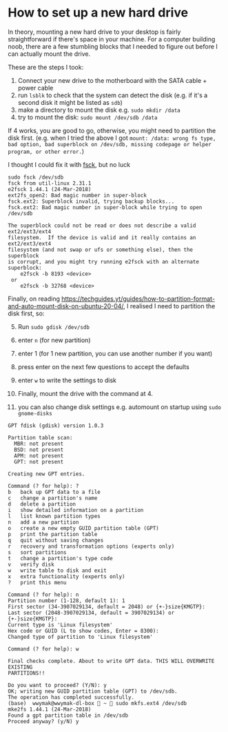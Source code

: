 # How to set up a new hard drive

In theory, mounting a new hard drive to your desktop is fairly straightforward if there's space in your machine. For a computer building noob, there are a few stumbling blocks that I needed to figure out before I can actually mount the drive.

These are the steps I took:

1. Connect your new drive to the motherboard with the SATA cable + power cable
2. run `lsblk` to check that the system can detect the disk (e.g. if it's a second disk it might be listed as `sdb`)
3. make a directory to mount the disk e.g. `sudo mkdir /data`
4. try to mount the disk: `sudo mount /dev/sdb /data`

If 4 works, you are good to go, otherwise, you might need to partition the disk first. (e.g. when I tried the above I got `mount: /data: wrong fs type, bad option, bad superblock on /dev/sdb, missing codepage or helper program, or other error.`)

I thought I could fix it with [fsck](https://en.wikipedia.org/wiki/Fsck), but no luck

```
sudo fsck /dev/sdb
fsck from util-linux 2.31.1
e2fsck 1.44.1 (24-Mar-2018)
ext2fs_open2: Bad magic number in super-block
fsck.ext2: Superblock invalid, trying backup blocks...
fsck.ext2: Bad magic number in super-block while trying to open /dev/sdb

The superblock could not be read or does not describe a valid ext2/ext3/ext4
filesystem.  If the device is valid and it really contains an ext2/ext3/ext4
filesystem (and not swap or ufs or something else), then the superblock
is corrupt, and you might try running e2fsck with an alternate superblock:
    e2fsck -b 8193 <device>
 or
    e2fsck -b 32768 <device>
```

Finally, on reading https://techguides.yt/guides/how-to-partition-format-and-auto-mount-disk-on-ubuntu-20-04/, I realised I need to partition the disk first, so:

5. Run `sudo gdisk /dev/sdb`
6. enter `n` (for new partition)
7. enter 1 (for 1 new partition, you can use another number if you want)
8. press enter on the next few questions to accept the defaults
9. enter `w` to write the settings to disk

10. Finally, mount the drive with the command at 4.

11. you can also change disk settings e.g. automount on startup using `sudo gnome-disks`

```
GPT fdisk (gdisk) version 1.0.3

Partition table scan:
  MBR: not present
  BSD: not present
  APM: not present
  GPT: not present

Creating new GPT entries.

Command (? for help): ?
b	back up GPT data to a file
c	change a partition's name
d	delete a partition
i	show detailed information on a partition
l	list known partition types
n	add a new partition
o	create a new empty GUID partition table (GPT)
p	print the partition table
q	quit without saving changes
r	recovery and transformation options (experts only)
s	sort partitions
t	change a partition's type code
v	verify disk
w	write table to disk and exit
x	extra functionality (experts only)
?	print this menu

Command (? for help): n
Partition number (1-128, default 1): 1
First sector (34-3907029134, default = 2048) or {+-}size{KMGTP}:
Last sector (2048-3907029134, default = 3907029134) or {+-}size{KMGTP}:
Current type is 'Linux filesystem'
Hex code or GUID (L to show codes, Enter = 8300):
Changed type of partition to 'Linux filesystem'

Command (? for help): w

Final checks complete. About to write GPT data. THIS WILL OVERWRITE EXISTING
PARTITIONS!!

Do you want to proceed? (Y/N): y
OK; writing new GUID partition table (GPT) to /dev/sdb.
The operation has completed successfully.
(base)  wwymak@wwymak-dl-box  ~  sudo mkfs.ext4 /dev/sdb
mke2fs 1.44.1 (24-Mar-2018)
Found a gpt partition table in /dev/sdb
Proceed anyway? (y/N) y

```
